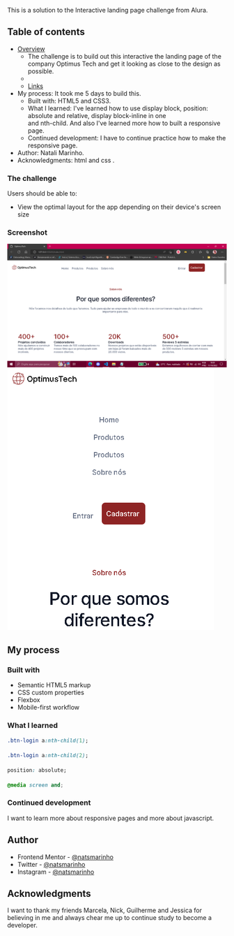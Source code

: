 This is a solution to the Interactive landing page challenge from Alura.

## Table of contents

- [Overview](#overview)
  - The challenge is to build out this interactive the landing page of the company Optimus Tech and get it looking as close to the design as possible.
  - 
  - [Links](#links)
- My process: It took me 5 days to build this.
  - Built with: HTML5 and CSS3.
  - What I learned: I've learned how to use display block, position: absolute and relative, display block-inline in one <section> and nth-child. And also I've learned more how to built a responsive page.
  - Continued development: I have to continue practice how to make the responsive page. 
- Author: Natali Marinho. 
- Acknowledgments: html and css .


### The challenge

Users should be able to:

- View the optimal layout for the app depending on their device's screen size

### Screenshot

![](./assets/imagens/screenshot.png)
![](./assets/imagens/screenshot-responsivo.png)


## My process

### Built with

- Semantic HTML5 markup
- CSS custom properties
- Flexbox
- Mobile-first workflow


### What I learned


```css
.btn-login a:nth-child(1);

.btn-login a:nth-child(2);

position: absolute;

@media screen and;
```
### Continued development

I want to learn more about responsive pages and more about javascript. 

## Author

- Frontend Mentor - [@natsmarinho](https://www.frontendmentor.io/profile/natsmarinho)
- Twitter - [@natsmarinho](https://www.twitter.com/natsmarinho)
- Instagram - [@natsmarinho](https://www.instagram.com/natsmarinho/)

## Acknowledgments

I want to thank my friends Marcela, Nick, Guilherme and Jessica for believing in me and always chear me up to continue study to become a developer. 